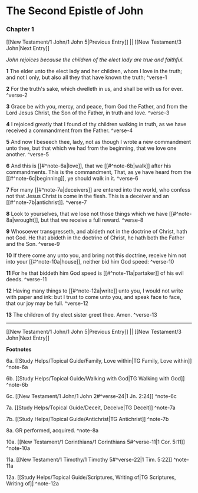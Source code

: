 # The Second Epistle of John

### Chapter 1

[[New Testament/1 John/1 John 5|Previous Entry]]  ||  [[New Testament/3 John|Next Entry]]

*John rejoices because the children of the elect lady are true and faithful.*

**1**  The elder unto the elect lady and her children, whom I love in the truth; and not I only, but also all they that have known the truth; ^verse-1

**2**  For the truth's sake, which dwelleth in us, and shall be with us for ever. ^verse-2

**3**  Grace be with you, mercy, and peace, from God the Father, and from the Lord Jesus Christ, the Son of the Father, in truth and love. ^verse-3

**4**  I rejoiced greatly that I found of thy children walking in truth, as we have received a commandment from the Father. ^verse-4

**5**  And now I beseech thee, lady, not as though I wrote a new commandment unto thee, but that which we had from the beginning, that we love one another. ^verse-5

**6**  And this is [[#^note-6a|love]], that we [[#^note-6b|walk]] after his commandments. This is the commandment, That, as ye have heard from the [[#^note-6c|beginning]], ye should walk in it. ^verse-6

**7**  For many [[#^note-7a|deceivers]] are entered into the world, who confess not that Jesus Christ is come in the flesh. This is a deceiver and an [[#^note-7b|antichrist]]. ^verse-7

**8**  Look to yourselves, that we lose not those things which we have [[#^note-8a|wrought]], but that we receive a full reward. ^verse-8

**9**  Whosoever transgresseth, and abideth not in the doctrine of Christ, hath not God. He that abideth in the doctrine of Christ, he hath both the Father and the Son. ^verse-9

**10**  If there come any unto you, and bring not this doctrine, receive him not into your [[#^note-10a|house]], neither bid him God speed: ^verse-10

**11**  For he that biddeth him God speed is [[#^note-11a|partaker]] of his evil deeds. ^verse-11

**12**  Having many things to [[#^note-12a|write]] unto you, I would not write with paper and ink: but I trust to come unto you, and speak face to face, that our joy may be full. ^verse-12

**13**  The children of thy elect sister greet thee. Amen. ^verse-13


---
[[New Testament/1 John/1 John 5|Previous Entry]]  ||  [[New Testament/3 John|Next Entry]]


**Footnotes**


6a. [[Study Helps/Topical Guide/Family, Love within|TG Family, Love within]] ^note-6a

6b. [[Study Helps/Topical Guide/Walking with God|TG Walking with God]] ^note-6b

6c. [[New Testament/1 John/1 John 2#^verse-24|1 Jn. 2:24]] ^note-6c

7a. [[Study Helps/Topical Guide/Deceit, Deceive|TG Deceit]] ^note-7a

7b. [[Study Helps/Topical Guide/Antichrist|TG Antichrist]] ^note-7b

8a. GR performed, acquired. ^note-8a

10a. [[New Testament/1 Corinthians/1 Corinthians 5#^verse-11|1 Cor. 5:11]] ^note-10a

11a. [[New Testament/1 Timothy/1 Timothy 5#^verse-22|1 Tim. 5:22]] ^note-11a

12a. [[Study Helps/Topical Guide/Scriptures, Writing of|TG Scriptures, Writing of]] ^note-12a